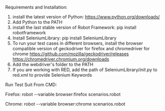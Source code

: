 Requirements and Installation:
  1. install the latest version of Python: https://www.python.org/downloads/
  2. Add Python to the PATH
  3. install the last stable version of Robot Framework: pip install robotframework
  4. Install SeleniumLibrary: pip install SeleniumLibrary
  5. To run your test cases in different browsers, install the browser compatible version of geckodriver for firefox and chromedriver for chrome
      https://github.com/mozilla/geckodriver/releases
      https://chromedriver.chromium.org/downloads
  6. Add the webdriver's folder to the PATH
  7. If you are working with RED, add the path of SeleniumLibrary/_init_.py to red.xml to provide Selenium Keywords
      

Run Test Suit From CMD:  
  
  Firefox:
  robot --variable browser:firefox scenarios.robot
  
  Chrome:
  robot --variable browser:chrome scenarios.robot
